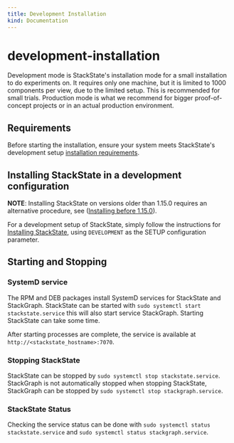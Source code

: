 ```yaml
---
title: Development Installation
kind: Documentation
---
```


# development-installation

Development mode is StackState's installation mode for a small installation to do experiments on. It requires only one machine, but it is limited to 1000 components per view, due to the limited setup. This is recommended for small trials. Production mode is what we recommend for bigger proof-of-concept projects or in an actual production environment.

## Requirements

Before starting the installation, ensure your system meets StackState's development setup [installation requirements](https://github.com/mpvvliet/stackstate-docs/tree/0f69067c340456b272cfe50e249f4f4ee680f8d9/setup/installation/requirements/README.md).

## Installing StackState in a development configuration

**NOTE**: Installing StackState on versions older than 1.15.0 requires an alternative procedure, see \([Installing before 1.15.0](https://github.com/mpvvliet/stackstate-docs/tree/0f69067c340456b272cfe50e249f4f4ee680f8d9/setup/installation/development-installation_pre1_15/README.md)\).

For a development setup of StackState, simply follow the instructions for [Installing StackState](https://github.com/mpvvliet/stackstate-docs/tree/0f69067c340456b272cfe50e249f4f4ee680f8d9/setup/installation/install_stackstate/README.md), using `DEVELOPMENT` as the SETUP configuration parameter.

## Starting and Stopping

### SystemD service

The RPM and DEB packages install SystemD services for StackState and StackGraph. StackState can be started with `sudo systemctl start stackstate.service` this will also start service StackGraph. Starting StackState can take some time.

After starting processes are complete, the service is available at `http://<stackstate_hostname>:7070`.

### Stopping StackState

StackState can be stopped by `sudo systemctl stop stackstate.service`. StackGraph is not automatically stopped when stopping StackState, StackGraph can be stopped by `sudo systemctl stop stackgraph.service`.

### StackState Status

Checking the service status can be done with `sudo systemctl status stackstate.service` and `sudo systemctl status stackgraph.service`.

